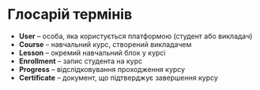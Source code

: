 # Глосарій термінів

- **User** – особа, яка користується платформою (студент або викладач)
- **Course** – навчальний курс, створений викладачем
- **Lesson** – окремий навчальний блок у курсі
- **Enrollment** – запис студента на курс
- **Progress** – відслідковування проходження курсу
- **Certificate** – документ, що підтверджує завершення курсу
